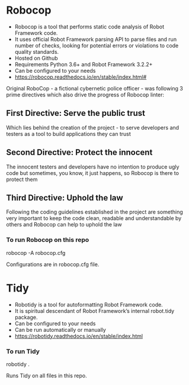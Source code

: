 # Robocop

- Robocop is a tool that performs static code analysis of Robot Framework code.
- It uses official Robot Framework parsing API to parse files and run number of checks, looking for potential errors or violations to code quality standards.
- Hosted on Github
- Requirements Python 3.6+ and Robot Framework 3.2.2+
- Can be configured to your needs
- https://robocop.readthedocs.io/en/stable/index.html#

Original RoboCop - a fictional cybernetic police officer - was following 3 prime directives which also drive the progress of Robocop linter:

## First Directive: Serve the public trust

Which lies behind the creation of the project - to serve developers and testers as a tool to build applications they can trust

## Second Directive: Protect the innocent

The innocent testers and developers have no intention to produce ugly code but sometimes, you know, it just happens, so Robocop is there to protect them

## Third Directive: Uphold the law

Following the coding guidelines established in the project are something very important to keep the code clean, readable and understandable by others and Robocop can help to uphold the law

### To run Robocop on this repo

robocop -A robocop.cfg

Configurations are in robocop.cfg file.

# Tidy

- Robotidy is a tool for autoformatting Robot Framework code.
- It is spiritual descendant of Robot Framework’s internal robot.tidy package.
- Can be configured to your needs
- Can be run automatically or manually
- https://robotidy.readthedocs.io/en/stable/index.html

### To run Tidy

robotidy .

Runs Tidy on all files in this repo.
